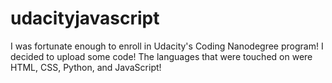 # udacityjavascript
I was fortunate enough to enroll in Udacity's Coding Nanodegree program! I decided to upload some code!
The languages that were touched on were HTML, CSS, Python, and JavaScript!
